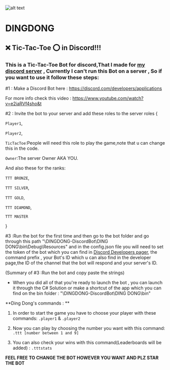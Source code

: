 ![alt text](https://github.com/shaahinfaezi/DINGDONG-DiscordBot/blob/master/DING%20DONG/DD.ico?raw=true)
# DINGDONG

## :x: Tic-Tac-Toe :o: in Discord!!!


### This is a Tic-Tac-Toe Bot for discord,That I made for [my discord server](https://discord.gg/P2BrjMN) , Currently I can't run this Bot on a server , So if you want to use it follow these steps:


#1 : Make a Discord Bot here : https://discord.com/developers/applications 

For more info check this video : https://www.youtube.com/watch?v=e2iaRVf4sho&t

#2 : Invite the bot to your server and add these roles to the server roles 
{

`Player1`,

`Player2`,

`TicTacToe`:People will need this role to play the game,note that u can change this in the code.

`Owner`:The server Owner AKA YOU.

And also these for the ranks:

`TTT BRONZE`,

`TTT SILVER`,

`TTT GOLD`,

`TTT DIAMOND`,

`TTT MASTER`

}

#3 :Run the bot for the first time and then go to the bot folder and go through this path "\DINGDONG-DiscordBot\DING DONG\bin\Debug\Resources" and in the config.json file you will need to set the token of the bot which you can find in [Discord Developers pager](https://discord.com/developers/applications), the command prefix , your Bot's ID which u can also find in the developer page,the ID of the channel that the bot will respond and your server's ID.

(Summary of #3 :Run the bot and copy paste the strings)

* When you did all of that you're ready to launch the bot , you can launch it through the C# Solution or make a shortcut of the app which you can find on the bin folder : "\DINGDONG-DiscordBot\DING DONG\bin" 



**Ding Dong's commands : **

 1.  In order to start the game you have to choose your player with these commands: `.player1` & `.player2`

 2.  Now you can play by choosing the number you want with this command:  `.ttt [number between 1 and 9]`

 3. You can also check your wins with this command(Leaderboards will be added) : `.tttstats`



**__FEEL FREE TO CHANGE THE BOT HOWEVER YOU WANT AND PLZ STAR THE BOT__**





